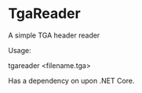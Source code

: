 # TgaReader
A simple TGA header reader

Usage:

tgareader <filename.tga>

Has a dependency on upon .NET Core.
